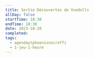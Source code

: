 ```yaml
---
title: Sortie Découvertes de Voodolls
allDay: false
startTime: 18:30
endTime: 18:30
date: 2023-10-20
completed: 
tags:
  - agendaytphoenixnoiroffi
  - 1-jeu-1-heure
---
```

